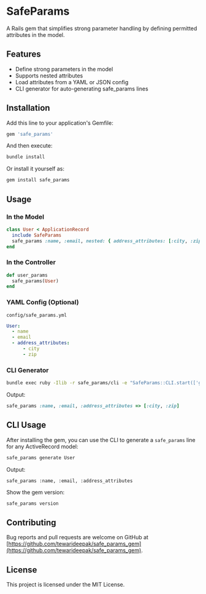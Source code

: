 # SafeParams

A Rails gem that simplifies strong parameter handling by defining permitted attributes in the model.

## Features

- Define strong parameters in the model
- Supports nested attributes
- Load attributes from a YAML or JSON config
- CLI generator for auto-generating safe_params lines

## Installation

Add this line to your application's Gemfile:

```ruby
gem 'safe_params'
```

And then execute:

```bash
bundle install
```

Or install it yourself as:

```bash
gem install safe_params
```

## Usage

### In the Model

```ruby
class User < ApplicationRecord
  include SafeParams
  safe_params :name, :email, nested: { address_attributes: [:city, :zip] }
end
```

### In the Controller

```ruby
def user_params
  safe_params(User)
end
```

### YAML Config (Optional)

`config/safe_params.yml`

```yaml
User:
  - name
  - email
  - address_attributes:
      - city
      - zip
```

### CLI Generator

```bash
bundle exec ruby -Ilib -r safe_params/cli -e "SafeParams::CLI.start(['generate', 'User'])"
```

Output:

```ruby
safe_params :name, :email, :address_attributes => [:city, :zip]
```

## CLI Usage

After installing the gem, you can use the CLI to generate a `safe_params` line for any ActiveRecord model:

```bash
safe_params generate User
```

Output:

```
safe_params :name, :email, :address_attributes
```

Show the gem version:

```bash
safe_params version
```

## Contributing

Bug reports and pull requests are welcome on GitHub at [https://github.com/tewarideepak/safe_params_gem](https://github.com/tewarideepak/safe_params_gem).

## License

This project is licensed under the MIT License.
